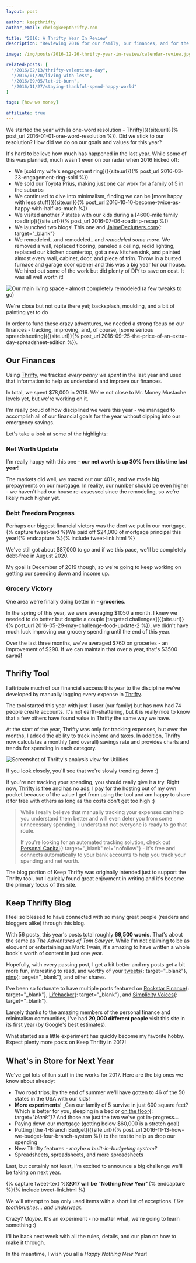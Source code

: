 ```yaml
---
layout: post

author: keepthrifty
author_email: chris@keepthrifty.com

title: "2016: A Thrifty Year In Review"
description: "Reviewing 2016 for our family, our finances, and for the Keep Thrifty blog and Thrifty Tool"

image: /img/posts/2016-12-26-thrifty-year-in-review/calendar-review.jpg

related-posts: [
  "/2016/02/13/thrifty-valentines-day",
  "/2016/01/20/living-with-less",
  "/2016/09/05/let-it-burn",
  "/2016/11/27/staying-thankful-spend-happy-world"
]

tags: [how we money]

affiliate: true
---
```


We started the year with [a one-word resolution - Thrifty]({{site.url}}{% post_url 2016-01-01-one-word-resolution %}). Did we stick to our resolution? How did we do on our goals and values for this year?

It's hard to believe how much has happened in the last year. While some of this was planned, much wasn't even on our radar when 2016 kicked off:

- We [sold my wife's engagement ring]({{site.url}}{% post_url 2016-03-23-engagement-ring-sold %})
- We sold our Toyota Prius, making just one car work for a family of 5 in the suburbs
- We continued to dive into minimalism, finding we can be [more happy with less stuff]({{site.url}}{% post_url 2016-10-10-become-twice-as-happy-with-half-as-much %})
- We visited another 7 states with our kids during a [4600-mile family roadtrip]({{site.url}}{% post_url 2016-07-06-roadtrip-recap %})
- We launched two blogs! This one and [JaimeDeclutters.com](http://www.jaimedeclutters.com){: target="_blank"}
- We remodeled...and remodeled...and _remodeled some more_. We removed a wall, replaced flooring, paneled a ceiling, redid lighting, replaced our kitchen countertop, got a new kitchen sink, and painted almost every wall, cabinet, door, and piece of trim. Throw in a busted furnace and garage door opener and this was a big year for our house. We hired out some of the work but did plenty of DIY to save on cost. It was all well worth it!

![Our main living space - almost completely remodeled (a few tweaks to go)]({{site.url}}/img/posts/2016-12-26-thrifty-year-in-review/main-floor.jpg)

<div class="image-caption">We're close but not quite there yet; backsplash, moulding, and a bit of painting yet to do</div>

In order to fund these crazy adventures, we needed a strong focus on our finances - tracking, improving, and, of course, [some serious spreadsheeting]({{site.url}}{% post_url 2016-09-25-the-price-of-an-extra-day-spreadsheet-edition %}).

## Our Finances

Using [Thrifty](/thrifty/), we tracked _every penny we spent_ in the last year and used that information to help us understand and improve our finances.

In total, we spent $78,000 in 2016. We're not close to Mr. Money Mustache levels yet, but we're working on it.

I'm really proud of how disciplined we were this year - we managed to accomplish all of our financial goals for the year without dipping into our emergency savings.

Let's take a look at some of the highlights:

### Net Worth Update

I'm really happy with this one - __our net worth is up 30% from this time last year__!

The markets did well, we maxed out our 401k, and we made big prepayments on our mortgage. In reality, our number should be even higher - we haven't had our house re-assessed since the remodeling, so we're likely much higher yet.

### Debt Freedom Progress

Perhaps our biggest financial victory was the dent we put in our mortgage. {% capture tweet-text %}We paid off $24,000 of mortgage principal this year!{% endcapture %}{% include tweet-link.html %}

We've still got about $87,000 to go and if we this pace, we'll be completely debt-free in August 2020.

My goal is December of 2019 though, so we're going to keep working on getting our spending down and income up.

### Grocery Victory

One area we're finally doing better in - __groceries__.

In the spring of this year, we were averaging $1050 a month. I knew we needed to do better but despite a couple [targeted challenges]({{site.url}}{% post_url 2016-05-29-may-challenge-food-update-2 %}), we didn't have much luck improving our grocery spending until the end of this year.

Over the last three months, we've averaged $760 on groceries - an improvement of $290. If we can maintain that over a year, that's $3500 saved!

## Thrifty Tool

I attribute much of our financial success this year to the discipline we've developed by manually logging every expense in [Thrifty](/thrifty/).

The tool started this year with just 1 user (our family) but has now had 74 people create accounts. It's not earth-shattering, but it is really nice to know that a few others have found value in Thrifty the same way we have.

At the start of the year, Thrifty was only for tracking expenses, but over the months, I added the ability to track income and taxes. In addition, Thrifty now calculates a monthly (and overall) savings rate and provides charts and trends for spending in each category.

![Screenshot of Thrifty's analysis view for Utilities]({{site.url}}/img/posts/2016-12-26-thrifty-year-in-review/thrifty-analysis.jpg)

<div class="image-caption">If you look closely, you'll see that we're slowly trending down :)</div>

If you're not tracking your spending, you should really give it a try. Right now, [Thrifty is free](/thrifty/) and has no ads. I pay for the hosting out of my own pocket because of the value I get from using the tool and am happy to share it for free with others as long as the costs don't get too high :)

> While I really believe that manually tracking your expenses can help you understand them better and will even deter you from some unnecessary spending, I understand not everyone is ready to go that route.
>
> If you're looking for an automated tracking solution, check out [Personal Capital](http://track.flexlinkspro.com/a.ashx?foid=1094139.201382&foc=1&fot=9999&fos=1){: target="_blank" rel="nofollow"} - it's free and connects automatically to your bank accounts to help you track your spending and net worth.

The blog portion of Keep Thrifty was originally intended just to support the Thrifty tool, but I quickly found great enjoyment in writing and it's become the primary focus of this site.

## Keep Thrifty Blog

I feel so blessed to have connected with so many great people (readers and bloggers alike) through this blog.

With 56 posts, this year's posts total roughly __69,500 words__. That's about the same as _The Adventures of Tom Sawyer_. While I'm not claiming to be as eloquent or entertaining as Mark Twain, it's amazing to have written a whole book's worth of content in just one year.

Hopefully, with every passing post, I get a bit better and my posts get a bit more fun, interesting to read, and worthy of your [tweets](http://www.twitter.com/keepthrifty){: target="_blank"}, [pins](https://www.pinterest.com/keepthrifty/){: target="_blank"}, and other shares.

I've been so fortunate to have multiple posts featured on [Rockstar Finance](http://www.rockstarfinance.com){: target="_blank"}, [Lifehacker](http://www.lifehacker.com){: target="_blank"}, and [Simplicity Voices](http://www.simplicityvoices.com/){: target="_blank"}.

Largely thanks to the amazing members of the personal finance and minimalism communities, I've had __20,000 different people__ visit this site in its first year (by Google's best estimates).

What started as a little experiment has quickly become my favorite hobby. Expect plenty more posts on Keep Thrifty in 2017!

## What's in Store for Next Year

We've got lots of fun stuff in the works for 2017. Here are the big ones we know about already:

- Two road trips; by the end of summer we'll have gotten to 46 of the 50 states in the USA with our kids!
- __More experiments__! _Can our family of 5 survive in just 600 square feet? Which is better for you, sleeping in a bed or [on the floor](https://www.youtube.com/watch?v=6o6SHcXIbsA){: target="_blank"}?_ And those are just the two we've got in-progress...
- Paying down our mortgage (getting below $60,000 is a stretch goal)
- Putting [the 4-Branch Budget]({{site.url}}{% post_url 2016-11-13-how-we-budget-four-branch-system %}) to the test to help us drop our spending
- New Thrifty features - _maybe a built-in-budgeting system?_
- Spreadsheets, spreadsheets, and more spreadsheets

Last, but certainly not least, I'm excited to announce a big challenge we'll be taking on next year.

{% capture tweet-text %}__2017 will be "Nothing New Year"__{% endcapture %}{% include tweet-link.html %}

We will attempt to buy only used items with a short list of exceptions. _Like toothbrushes... and underwear._

Crazy? _Maybe_. It's an experiment - no matter what, we're going to learn something :)

I'll be back next week with all the rules, details, and our plan on how to make it through.

In the meantime, I wish you all a _Happy Nothing New Year_!

